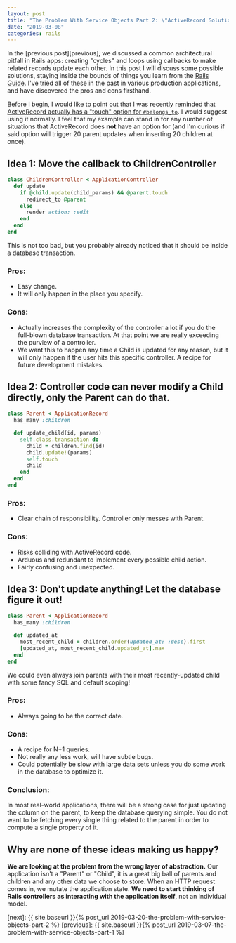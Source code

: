 ```yaml
---
layout: post
title: "The Problem With Service Objects Part 2: \"ActiveRecord Solutions\""
date: "2019-03-08"
categories: rails
---
```


In the [previous post][previous], we discussed a common architectural pitfall in Rails apps: creating "cycles" and loops using callbacks to make related records update each other. In this post I will discuss some possible solutions, staying inside the bounds of things you learn from the [Rails Guide][railsguide]. I've tried all of these in the past in various production applications, and have discovered the pros and cons firsthand.

Before I begin, I would like to point out that I was recently reminded that [ActiveRecord actually has a "touch" option for `#belongs_to`][belongs_to]. I would suggest using it normally. I feel that my example can stand in for any number of situations that ActiveRecord does **not** have an option for (and I'm curious if said option will trigger 20 parent updates when inserting 20 children at once).

## Idea 1: Move the callback to ChildrenController

```ruby
class ChildrenController < ApplicationController
  def update
    if @child.update(child_params) && @parent.touch
      redirect_to @parent
    else
      render action: :edit
    end
  end
end
```

This is not too bad, but you probably already noticed that it should be
inside a database transaction.

### Pros:

* Easy change.
* It will only happen in the place you specify.

### Cons:

* Actually increases the complexity of the controller a lot if you do the full-blown database transaction. At that point we are really exceeding the purview of a controller.
* We want this to happen any time a Child is updated for any reason, but it will only happen if the user hits this specific controller. A recipe for future development mistakes.


## Idea 2: Controller code can never modify a Child directly, only the Parent can do that.

```ruby
class Parent < ApplicationRecord
  has_many :children

  def update_child(id, params)
    self.class.transaction do
      child = children.find(id)
      child.update!(params)
      self.touch
      child
    end
  end
end
```

### Pros:

* Clear chain of responsibility. Controller only messes with Parent.

### Cons:

* Risks colliding with ActiveRecord code.
* Arduous and redundant to implement every possible child action.
* Fairly confusing and unexpected.

## Idea 3: Don't update anything! Let the database figure it out!

```ruby
class Parent < ApplicationRecord
  has_many :children

  def updated_at
    most_recent_child = children.order(updated_at: :desc).first
    [updated_at, most_recent_child.updated_at].max
  end
end
```

We could even always join parents with their most recently-updated child with some fancy SQL and default scoping!

### Pros:

* Always going to be the correct date.

### Cons:

* A recipe for N+1 queries.
* Not really any less work, will have subtle bugs.
* Could potentially be slow with large data sets unless you do some work in the database to optimize it.

### Conclusion:

In most real-world applications, there will be a strong case for just updating the column on the parent, to keep the database querying simple. You do not want to be fetching every single thing related to the parent in order to compute a single property of it.

## Why are none of these ideas making us happy?

**We are looking at the problem from the wrong layer of abstraction.**
Our application isn't a "Parent" or "Child", it is a great big ball of parents and children and any other data we choose to store. When an HTTP request comes in, we mutate the application state. **We need to start thinking of Rails controllers as interacting with the application itself**, not an individual model.


[railsguide]: https://guides.rubyonrails.org/
[belongs_to]: https://api.rubyonrails.org/classes/ActiveRecord/Associations/ClassMethods.html#method-i-belongs_to
[next]: {{ site.baseurl }}{% post_url 2019-03-20-the-problem-with-service-objects-part-2 %}
[previous]: {{ site.baseurl }}{% post_url 2019-03-07-the-problem-with-service-objects-part-1 %}
